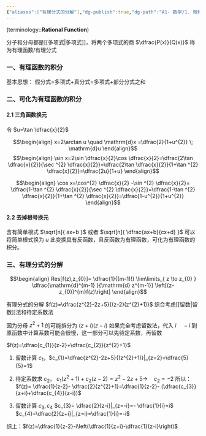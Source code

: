 ```yaml
---
{"aliases":["有理分式的分解"],"dg-publish":true,"dg-path":"A1- 数学/1. 微积分/4.4 有理函数.md","permalink":"/A1- 数学/1. 微积分/4.4 有理函数/","dgPassFrontmatter":true,"noteIcon":"","created":"2024-05-24T19:37:47.000+08:00","updated":"2025-06-30T16:24:11.000+08:00"}
---
```


 (terminology::**Rational  Function**)
 
分子和分母都是[[多项式\|多项式]]，将两个多项式的商 $\dfrac{P(x)}{Q(x)}$ 称为有理函数/有理分式

### 一、有理函数的积分
基本思想： 假分式=多项式+真分式=多项式+部分分式之和

### 二、可化为有理函数的积分
#### 2.1 三角函数换元
令 $u=\tan \dfrac{x}{2}$

$$\begin{align}
x=2\arctan u \quad  \mathrm{d}x =\dfrac{2}{1+u^{2}} \; \mathrm{d}u
\end{align}$$
$$\begin{align}
\sin x=2\sin \dfrac{x}{2}\cos \dfrac{x}{2}=\dfrac{2\tan \dfrac{x}{2}}{\sec ^{2} \dfrac{x}{2}}=\dfrac{2\tan \dfrac{x}{2}}{1+\tan ^{2} \dfrac{x}{2}}=\dfrac{2u}{1+u}
\end{align}$$

$$\begin{align}
\cos x=\cos^{2} \dfrac{x}{2} -\sin ^{2} \dfrac{x}{2}= \dfrac{1-\tan ^{2} \dfrac{x}{2}}{\sec ^{2} \dfrac{x}{2}}=\dfrac{1-\tan ^{2} \dfrac{x}{2}}{1+\tan ^{2} \dfrac{x}{2}}=\dfrac{1-u^{2}}{1+u^{2}}
\end{align}$$

#### 2.2 去掉根号换元
含有简单根式 $\sqrt[n]{ ax+b }$ 或者 $\sqrt[n]{ \dfrac{ax+b}{cx+d} }$
可以将简单根式换为 $u$
此变换具有反函数，且反函数为有理函数，可化为有理函数的积分。


### 三、有理分式的分解
$$\begin{align}
Res[f(z),z_{0}]= \dfrac{1}{(m-1)!} \lim\limits_{ z \to z_{0} } \dfrac{\mathrm{d}^{m-1} }{\mathrm{d} z^{m-1}} \left[(z-z_{0})^{m}f(z)\right] 
\end{align}$$

有理分式的分解 $f(z)=\dfrac{z^{2}-2z+5}{(z-2)(z^{2}+1)}$ 
综合考虑[[留数\|留数]]法和待定系数法


因为分母 $z^{2}+1$ 的可能拆分为 $(z+i)(z-i)$ 
如果完全考虑留数法，代入 $i\quad -i$ 到原函数中计算系数可能会很慢，这一部分可以先待定系数，再留数


$f(z)=\dfrac{c_{1}}{z-2}+\dfrac{c_{2}}{z^{2}+1}$
1. 留数计算 $c_{1}$，$c_{1}=\dfrac{z^{2}-2z+5}{(z^{2}+1)}|_{z=2}=\dfrac{5}{5}=1$

2. 待定系数求 $c_{2}$， $c_{1}(z^{2}+1)+c_{2}(z-2)=z^{2}-2z+5  \to \quad c_{2}=-2$
	所以：$f(z)= \dfrac{1}{z-2}- \dfrac{2}{z^{2}+1}=\dfrac{1}{z-2}- (\dfrac{c_{3}}{z+i}+\dfrac{c_{4}}{z-i})$

3. 留数计算 $c_{3},c_{4}$
	$c_{3}= \dfrac{2}{z-i}|_{z=-i}=- \dfrac{1}{i}=i$
	$c_{4}=\dfrac{2}{z+i}|_{z=i}=\dfrac{1}{i}=-i$

综上：$f(z)=\dfrac{1}{z-2}-i\left(\dfrac{1}{z+i}-\dfrac{1}{z-i}\right)$


